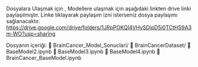 Dosyalara Ulaşmak için , Modellere ulaşmak için aşağıdaki linkten drive linki paylaşılmıştır. Linke tıklayarak paylaşım izni isterseniz dosya paylaşımı sağlanacaktır.
https://drive.google.com/drive/folders/1JRpPOKQI4VHySDipD5i0TCtHS9A3m-WO?usp=sharing

Dosyanın içeriği:
📁 BrainCancer_Model_Sonuclari/
📁 BrainCancerDataset/
📄 BaseModel2.ipynb
📄 BaseModel3.ipynb
📄 BaseModel4.ipynb
📄 BrainCancer_BaseModel.ipynb
